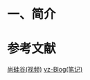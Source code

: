 # 一、简介





























# 参考文献

[尚硅谷(视频)](https://www.bilibili.com/video/BV12R4y157Be)
[vz-Blog(笔记)](https://www.oz6.cn/articles/55)